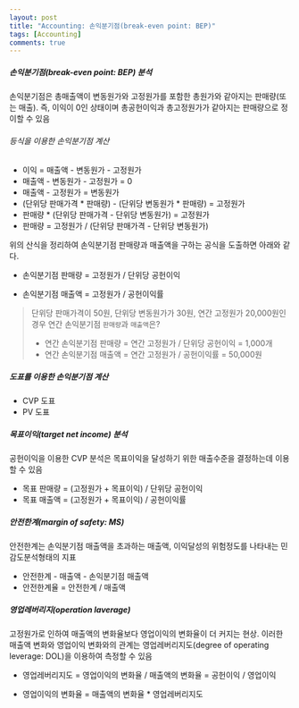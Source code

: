 ```yaml
---
layout: post
title: "Accounting: 손익분기점(break-even point: BEP)"
tags: [Accounting]
comments: true
---
```

##### 손익분기점(break-even point: BEP) 분석

손익분기점은 총매출액이 변동원가와 고정원가를 포함한 총원가와 같아지는 판매량(또는 매출). 즉, 이익이 0인 상태이며 총공헌이익과 총고정원가가 같아지는 판매량으로 정이할 수 있음

###### 등식을 이용한 손익분기점 계산

- 이익 = 매출액 - 변동원가 - 고정원가
- 매출액 - 변동원가 - 고정원가 = 0
- 매출액 - 고정원가 = 변동원가
- (단위당 판매가격 * 판매량) - (단위당 변동원가 * 판매량) = 고정원가
- 판매량 * (단위당 판매가격 - 단위당 변동원가) = 고정원가
- 판매량 = 고정원가 / (단위당 판매가격 - 단위당 변동원가)

위의 산식을 정리하여 손익분기점 판매량과 매출액을 구하는 공식을 도출하면 아래와 같다.
- 손익분기점 판매량 = 고정원가 / 단위당 공헌이익

- 손익분기점 매출액 = 고정원가 / 공헌이익률

> 단위당 판매가격이 50원, 단위당 변동원가가 30원, 연간 고정원가 20,000원인 경우 연간 손익분기점 `판매량`과 `매출액`은?  
> - 연간 손익분기점 판매량 = 연간 고정원가 / 단위당 공헌이익 = 1,000개
> - 연간 손익분기점 매출액 = 연간 고정원가 / 공헌이익률 = 50,000원

##### 도표를 이용한 손익분기점 계산
- CVP 도표
- PV 도표

##### 목표이익(target net income) 분석
공헌이익을 이용한 CVP 분석은 목표이익을 달성하기 위한 매출수준을 결정하는데 이용할 수 있음
- 목표 판매량 = (고정원가 + 목표이익) / 단위당 공헌이익
- 목표 매출액 = (고정원가 + 목표이익) / 공헌이익률

##### 안전한계(margin of safety: MS)
안전한계는 손익분기점 매출액을 초과하는 매출액, 이익달성의 위험정도를 나타내는 민감도분석형태의 지표
- 안전한계 - 매출액 - 손익분기점 매출액 
- 안전한계율 = 안전한계 / 매출액

##### 영업레버리지(operation laverage)
고정원가로 인하여 매출액의 변화율보다 영업이익의 변화율이 더 커지는 현상. 이러한 매출액 변화와 영업이익 변화와의 관계는 영업레버리지도(degree of operating leverage: DOL)을 이용하여 측정할 수 있음

- 영업레버리지도 = 영업이익의 변화율 / 매출액의 변화율 = 공헌이익 / 영업이익

- 영업이익의 변화율 = 매출액의 변화율 * 영업레버리지도

